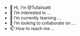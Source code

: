 - 👋 Hi, I’m @Tufailsatti
- 👀 I’m interested in ...
- 🌱 I’m currently learning ...
- 💞️ I’m looking to collaborate on ...
- 📫 How to reach me ...

<!---
Tufailsatti/Tufailsatti is a ✨ special ✨ repository because its `README.md` (this file) appears on your GitHub profile.
You can click the Preview link to take a look at your changes.
--->
